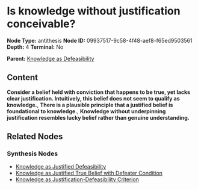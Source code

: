 # Is knowledge without justification conceivable?

**Node Type:** antithesis
**Node ID:** 09937517-9c58-4f48-aef8-f65ed9503561
**Depth:** 4
**Terminal:** No

**Parent:** [Knowledge as Defeasibility](knowledge-as-defeasibility-synthesis-a53c69e5-7219-42dd-bdfd-b416892cacec.md)

## Content

**Consider a belief held with conviction that happens to be true, yet lacks clear justification. Intuitively, this belief does not seem to qualify as knowledge.**, **There is a plausible principle that a justified belief is foundational to knowledge.**, **Knowledge without underpinning justification resembles lucky belief rather than genuine understanding.**

## Related Nodes

### Synthesis Nodes

- [Knowledge as Justified Defeasibility](knowledge-as-justified-defeasibility-synthesis-03a36dd6-dfa6-4a31-94a1-171d1f2bf6c0.md)
- [Knowledge as Justified True Belief with Defeater Condition](knowledge-as-justified-true-belief-with-defeater-condition-synthesis-abd68a5c-d125-47fb-b1f4-c3b55b1fdedb.md)
- [Knowledge as Justification-Defeasibility Criterion](knowledge-as-justification-defeasibility-criterion-synthesis-673c46f9-3b15-4b01-a75c-b1fbabead8d5.md)
